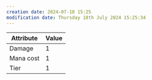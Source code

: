 ```yaml
---
creation date: 2024-07-18 15:25
modification date: Thursday 18th July 2024 15:25:34
---
```


| Attribute | Value |
| --------- | ----- |
| Damage    | 1     |
| Mana cost | 1     |
| Tier      | 1     |